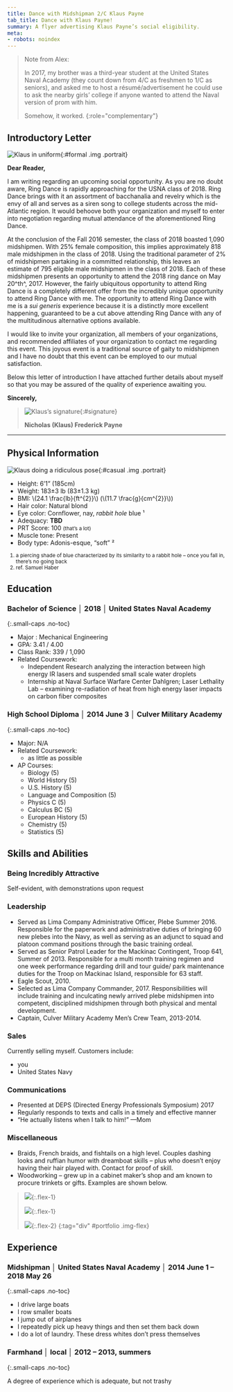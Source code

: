 ```yaml
---
title: Dance with Midshipman 2/C Klaus Payne
tab_title: Dance with Klaus Payne!
summary: A flyer advertising Klaus Payne’s social eligibility.
meta:
- robots: noindex
---
```


> Note from Alex:
>
> In 2017, my brother was a third-year student at the United States Naval
> Academy (they count down from 4/C as freshmen to 1/C as seniors), and asked me
> to host a résumé/advertisement he could use to ask the nearby girls’ college
> if anyone wanted to attend the Naval version of prom with him.
>
> Somehow, it worked.
{:role="complementary"}

## Introductory Letter

![Klaus in uniform][formal]{:#formal .img .portrait}

<p id="date"></p>

**Dear Reader,**

I am writing regarding an upcoming social opportunity. As you are no doubt
aware, Ring Dance is rapidly approaching for the USNA class of 2018. Ring Dance
brings with it an assortment of bacchanalia and revelry which is the envy of all
and serves as a siren song to college students across the mid-Atlantic region.
It would behoove both your organization and myself to enter into negotiation
regarding mutual attendance of the aforementioned Ring Dance.

At the conclusion of the Fall 2016 semester, the class of 2018 boasted 1,090
midshipmen. With 25% female composition, this implies approximately 818 male
midshipmen in the class of 2018. Using the traditional parameter of 2% of
midshipmen partaking in a committed relationship, this leaves an estimate of 795
eligible male midshipmen in the class of 2018. Each of these midshipmen presents
an opportunity to attend the 2018 ring dance on May 20^th^, 2017. However, the
fairly ubiquitous opportunity to attend Ring Dance is a completely different
offer from the incredibly unique opportunity to attend Ring Dance with me. The
opportunity to attend Ring Dance with me is a *sui generis* experience because
it is a distinctly more excellent happening, guaranteed to be a cut above
attending Ring Dance with any of the multitudinous alternative options
available.

I would like to invite your organization, all members of your organizations, and
recommended affiliates of your organization to contact me regarding this event.
This joyous event is a traditional source of gaity to midshipmen and I have no
doubt that this event can be employed to our mutual satisfaction.

Below this letter of introduction I have attached further details about myself
so that you may be assured of the quality of experience awaiting you.

**Sincerely,**

> ![Klaus’s signature][sig]{:#signature}
>
> **Nicholas (Klaus) Frederick Payne**

----

## Physical Information

![Klaus doing a ridiculous pose][casual]{:#casual .img .portrait}

<ul>
<li>Height: 6’1” (185cm)</li>
<li>Weight: 183±3 lb (83±1.3 kg)</li>
<li>BMI: \(24.1 \frac{lb}{ft^{2}}\) (\(11.7 \frac{g}{cm^{2}}\))</li>
<li>Hair color: Natural blond</li>
<li>Eye color: Cornflower, nay, <em>rabbit hole</em> blue ¹</li>
<li>Adequacy: <strong>TBD</strong></li>
<li>PRT Score: 100 <small>(that’s a lot)</small></li>
<li>Muscle tone: Present</li>
<li>Body type: Adonis-esque, “soft” ²</li>
</ul>

<small>
<ol>

<li>
a piercing shade of blue characterized by its similarity to a rabbit hole – once
you fall in, there’s no going back
</li>

<li>
ref. Samuel Haber
</li>

</ol>
</small>

## Education

### Bachelor of Science │ 2018 │ United States Naval Academy

{:.small-caps .no-toc}

- Major : Mechanical Engineering
- GPA: 3.41 / 4.00
- Class Rank: 339 / 1,090
- Related Coursework:
  - Independent Research analyzing the interaction between high energy IR
    lasers and suspended small scale water droplets
  - Internship at Naval Surface Warfare Center Dahlgren; Laser Lethality Lab –
    examining re-radiation of heat from high energy laser impacts on carbon
    fiber composites

### High School Diploma │ 2014 June 3 │ Culver Military Academy

{:.small-caps .no-toc}

- Major: N/A
- Related Coursework:
  - as little as possible
- AP Courses:
  - Biology (5)
  - World History (5)
  - U.S. History (5)
  - Language and Composition (5)
  - Physics C (5)
  - Calculus BC (5)
  - European History (5)
  - Chemistry (5)
  - Statistics (5)

## Skills and Abilities

### Being Incredibly Attractive

Self-evident, with demonstrations upon request

### Leadership

- Served as Lima Company Administrative Officer, Plebe Summer 2016. Responsible
  for the paperwork and administrative duties of bringing 60 new plebes into the
  Navy, as well as serving as an adjunct to squad and platoon command positions
  through the basic training ordeal.
- Served as Senior Patrol Leader for the Mackinac Contingent, Troop 641, Summer
  of 2013. Responsible for a multi month training regimen and one week
  performance regarding drill and tour guide/ park maintenance duties for the
  Troop on Mackinac Island, responsible for 63 staff.
- Eagle Scout, 2010.
- Selected as Lima Company Commander, 2017. Responsibilities will include
  training and inculcating newly arrived plebe midshipmen into competent,
  disciplined midshipmen through both physical and mental development.
- Captain, Culver Military Academy Men’s Crew Team, 2013-2014.

### Sales

Currently selling myself. Customers include:

- you
- United States Navy

### Communications

- Presented at DEPS (Directed Energy Professionals Symposium) 2017
- Regularly responds to texts and calls in a timely and effective manner
- “He actually listens when I talk to him!” —Mom

### Miscellaneous

- Braids, French braids, and fishtails on a high level. Couples dashing looks
  and ruffian humor with dreamboat skills – plus who doesn’t enjoy having their
  hair played with. Contact for proof of skill.
- Woodworking – grew up in a cabinet maker’s shop and am known to procure
  trinkets or gifts. Examples are shown below.

> ![](/static/images/klaus/lamp.png){:.flex-1}
>
> ![](/static/images/klaus/clock.jpg){:.flex-1}
>
> ![](/static/images/klaus/logos.jpg){:.flex-2}
{:tag="div" #portfolio .img-flex}

## Experience

### Midshipman │ United States Naval Academy │ 2014 June 1 – 2018 May 26

{:.small-caps .no-toc}

- I drive large boats
- I row smaller boats
- I jump out of airplanes
- I repeatedly pick up heavy things and then set them back down
- I do a lot of laundry. These dress whites don’t press themselves

### Farmhand │ local │ 2012 – 2013, summers

{:.small-caps .no-toc}

A degree of experience which is adequate, but not trashy

[casual]: /static/images/klaus/casual.jpg
[formal]: /static/images/klaus/formal.jpg
[sig]: /static/images/klaus/signature.png
